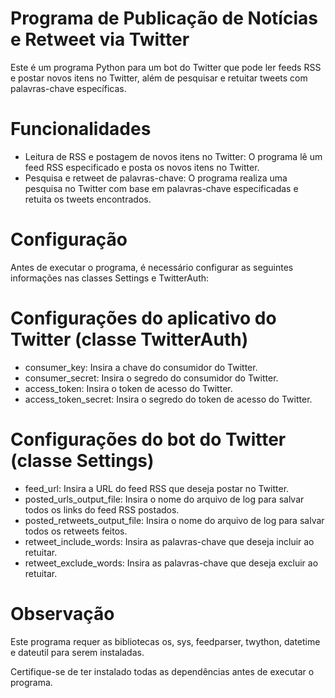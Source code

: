 # Programa de Publicação de Notícias e Retweet via Twitter

Este é um programa Python para um bot do Twitter que pode ler feeds RSS e postar novos itens no Twitter, além de pesquisar e retuitar tweets com palavras-chave específicas.

# Funcionalidades

- Leitura de RSS e postagem de novos itens no Twitter: O programa lê um feed RSS especificado e posta os novos itens no Twitter.
- Pesquisa e retweet de palavras-chave: O programa realiza uma pesquisa no Twitter com base em palavras-chave especificadas e retuita os tweets encontrados.

# Configuração
Antes de executar o programa, é necessário configurar as seguintes informações nas classes Settings e TwitterAuth:

# Configurações do aplicativo do Twitter (classe TwitterAuth)
- consumer_key: Insira a chave do consumidor do Twitter.
- consumer_secret: Insira o segredo do consumidor do Twitter.
- access_token: Insira o token de acesso do Twitter.
- access_token_secret: Insira o segredo do token de acesso do Twitter.

# Configurações do bot do Twitter (classe Settings)
- feed_url: Insira a URL do feed RSS que deseja postar no Twitter.
- posted_urls_output_file: Insira o nome do arquivo de log para salvar todos os links do feed RSS postados.
- posted_retweets_output_file: Insira o nome do arquivo de log para salvar todos os retweets feitos.
- retweet_include_words: Insira as palavras-chave que deseja incluir ao retuitar.
- retweet_exclude_words: Insira as palavras-chave que deseja excluir ao retuitar.

# Observação
Este programa requer as bibliotecas os, sys, feedparser, twython, datetime e dateutil para serem instaladas.

Certifique-se de ter instalado todas as dependências antes de executar o programa.

